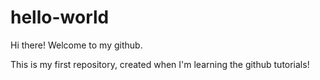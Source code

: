 # hello-world

Hi there! Welcome to my github.

This is my first repository, created when I'm learning the github tutorials!

